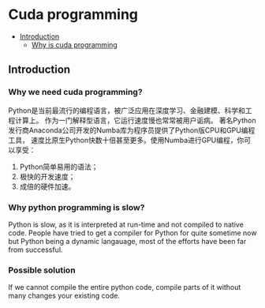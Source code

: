 # Cuda programming

- [Introduction](#introduction)
    - [Why is cuda programming](#why-is-cuda-programming)



## Introduction

### Why we need cuda programming?

Python是当前最流行的编程语言，被广泛应用在深度学习、金融建模、科学和工程计算上。
作为一门解释型语言，它运行速度慢也常常被用户诟病。
著名Python发行商Anaconda公司开发的Numba库为程序员提供了Python版CPU和GPU编程工具，
速度比原生Python快数十倍甚至更多。使用Numba进行GPU编程，你可以享受：

1. Python简单易用的语法；
2. 极快的开发速度；
3. 成倍的硬件加速。


### Why python programming is slow?

Python is slow, as it is interpreted at run-time and not compiled to native code. 
People have tried to get a compiler for Python for quite sometime now but Python being a dynamic langauage, 
most of the efforts have been far from successful.

### Possible solution
If we cannot compile the entire python code, compile parts of it without many changes your existing code.

    